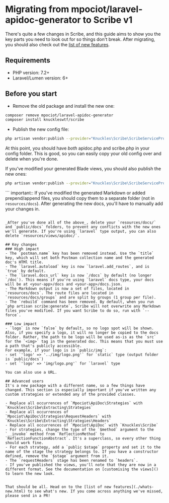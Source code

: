 # Migrating from mpociot/laravel-apidoc-generator to Scribe v1
There's quite a few changes in Scribe, and this guide aims to show you the key parts you need to look out for so things don't break. After migrating, you should also check out the [list of new features](./whats-new.html).

## Requirements
- PHP version: 7.2+
- Laravel/Lumen version: 6+

## Before you start
- Remove the old package and install the new one:

```bash
composer remove mpociot/laravel-apidoc-generator 
composer install knuckleswtf/scribe 
```

- Publish the new config file: 

```bash
php artisan vendor:publish --provider="Knuckles\Scribe\ScribeServiceProvider" --tag=scribe-config
```

At this point, you should have _both_ apidoc.php and scribe.php in your config folder. This is good, so you can easily copy your old config over and delete when you're done.

If you've modified your generated Blade views, you should also publish the new ones:

```bash
php artisan vendor:publish --provider="Knuckles\Scribe\ScribeServiceProvider" --tag=scribe-views
```

``` important:: If you've modified the generated Markdown or added prepend/append files, you should copy them to a separate folder (not in `resources/docs`). After generating the new docs, you'll have to manually add your changes in.
```

_After you've done all of the above_, delete your `resources/docs/` and `public/docs` folders, to prevent any conflicts with the new ones we'll generate. If you're using `laravel` type output, you can also delete `resources/views/apidoc/`.

## Key changes
### High impact
- The `postman.name` key has been removed instead. Use the `title` key, which will set both Postman collection name and the generated doc's HTMl title.
- The `laravel.autoload` key is now `laravel.add_routes`, and is `true` by default.
- The `laravel.docs_url` key is now `/docs` by default (no longer `/doc`). This means if you're using `laravel` docs type, your docs will be at <your-app>/docs and <your-app>/docs.json.
- The Markdown output is now a set of files, located in `resources/docs`. The route files are located in `resources/docs/groups` and are split by groups (1 group per file).
- The `rebuild` command has been removed. By default, when you run `php artisan scribe:generate`, Scribe will not overwrite any Markdown files you've modified. If you want Scribe to do so, run with `--force`. 

### Low impact
- `logo` is now `false` by default, so no logo spot will be shown. Also, if you specify a logo, it will no longer be copied to the docs folder. Rather, the path to be logo will be used as-is as the `src` for the `<img>` tag in the generated doc. This means that you must use a path that's publicly accessible. 
For example, if your logo is in `public/img`:
- set `'logo' => '../img/logo.png'` for `static` type (output folder is `public/docs`)
- set `'logo' => 'img/logo.png'` for `laravel` type

You can also use a URL.

## Advanced users
It's a new package with a different name, so a few things have changed. This section is especially important if you've written any custom strategies or extended any of the provided classes.

- Replace all occurrences of `Mpociot\ApiDoc\Strategies` with `Knuckles\Scribe\Extracting\Strategies`
- Replace all occurrences of `Mpociot\ApiDoc\Strategies\RequestHeaders` with `Knuckles\Scribe\Extracting\Strategies\Headers`
- Replace all occurrences of `Mpociot\ApiDoc` with `Knuckles\Scribe`
- For strategies, change the type of the `$method` argument to the `__invoke` method from `ReflectionMethod` to `ReflectionFunctionAbstract`. It's a superclass, so every other thing should work fine.
- For each strategy, add a `public $stage` property and set it to the name of the stage the strategy belongs to. If you have a constructor defined, remove the `$stage` argument from it. 
- The `requestHeaders` stage has been renamed to `headers`.
- If you've published the views, you'll note that they are now in a different format. See the documentation on [customising the views]() to learn the new look.


That should be all. Head on to the [list of new features](./whats-new.html) to see what's new. If you come across anything we've missed, please send in a PR!
